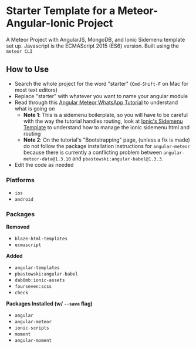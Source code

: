 # Starter Template for a Meteor-Angular-Ionic Project
A Meteor Project with AngularJS, MongoDB, and Ionic Sidemenu template set up. Javascript is the ECMAScript 2015 (ES6) version.
Built using the `meteor CLI`

## How to Use
* Search the whole project for the word "starter" (`Cmd-Shift-F` on Mac for most text editors)
* Replace "starter" with whatever you want to name your angular module
* Read through this [Angular Meteor WhatsApp Tutorial](http://www.angular-meteor.com/tutorials/whatsapp/meteor/authentication "Angular Meteor WhatsApp Tutorial") to understand what is going on
    * **Note 1**: This is a sidemenu boilerplate, so you will have to be careful with the way the tutorial handles routing, look at [Ionic's Sidemenu Template](https://github.com/driftyco/ionic-starter-sidemenu "Ionic Sidemenu Starter Template") to understand how to manage the ionic sidemenu html and routing
    * **Note 2**: On the tutorial's "Bootstrapping" page, (unless a fix is made) do not follow the package installation instructions for `angular-meteor` because there is currently a conflicting problem between `angular-meteor-data@1.3.10` and `pbastowski:angular-babel@1.3.3`.
* Edit the code as needed

### Platforms
* `ios`
* `android`

### Packages
**Removed**
* `blaze-html-templates`
* `ecmascript`

**Added**
* `angular-templates`
* `pbastowski:angular-babel`
* `dab0mb:ionic-assets`
* `fourseven:scss`
* `check`

**Packages Installed (w/ `--save` flag)**
* `angular`
* `angular-meteor`
* `ionic-scripts`
* `moment`
* `angular-moment`
